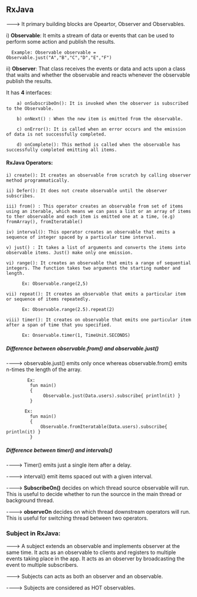 ## RxJava

---> It primary building blocks are Opeartor, Observer and Observables.

i) **Observable**: It emits a stream of data or events that can be used to perform some action and publish the results.

      Example: Observable observable = Observable.just("A","B","C","D","E","F")

ii) **Observer**: That class receives the events or data and acts upon a class that waits and whether the observable and reacts whenever the observable publish the results.

It has **4** interfaces:

        a) onSubscribeOn(): It is invoked when the observer is subscribed to the Observable.
        
        b) onNext() : When the new item is emitted from the observable.
        
        c) onError(): It is called when an error occurs and the emission of data is not successfully completed.
        
        d) onComplete(): This method is called when the observable has successfully completed emitting all items.

#### RxJava Operators:

    i) create(): It creates an observable from scratch by calling observer method programmatically.

    ii) Defer(): It does not create observable until the observer subscribes.

    iii) from() : This operator creates an observable from set of items using an iterable, which means we can pass a list or an array of items to ther observable and each item is emitted one at a time, (e.g) fromArray(), fromIteratable()

    iv) interval(): This operator creates an observable that emits a sequence of integer spaced by a particular time interval.

    v) just() : It takes a list of arguments and converts the items into observable items. Just() make only one emission.

    vi) range(): It creates an observable that emits a range of sequential integers. The function takes two arguments the starting number and length.

          Ex: Observable.range(2,5)

    vii) repeat(): It creates an observable that emits a particular item or sequence of items repeatedly.

          Ex: Observable.range(2.5).repeat(2)

    viii) timer(): It creates on observable that emits one particular item after a span of time that you specified.

          Ex: Onservable.timer(1, TimeUnit.SECONDS)


##### Difference between observable.from() and observable.just()

----> observable.just() emits only once whereas observable.from() emits n-times the length of the array.

            Ex: 
             fun main()
             {
                  Observable.just(Data.users).subscribe{ println(it) }
             }
      
           Ex: 
             fun main()
             {
                 Observable.fromIteratable(Data.users).subscribe{ println(it) } 
             }

##### Difference between timer() and intervals()

----> Timer() emits just a single item after a delay.

----> interval() emit items spaced out with a given interval.


----> **SubscribeOn()** decides on which thread source observable will run. This is useful to decide whether to run the sourcce in the main thread or background thread.

----> **observeOn** decides on which thread downstream operators will run. This is useful for switching thread between two operators.

### Subject in RxJava:

---> A subject extends an observable and implements observer at the same time. It acts as an observable to clients and registers to multiple events taking place in the app. It acts as an observer by broadcasting the event to multiple subscribers.

 ---> Subjects can acts as both an observer and an observable.

 ----> Subjects are considered as HOT observables.
